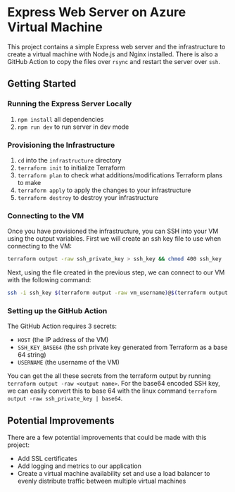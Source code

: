 # Express Web Server on Azure Virtual Machine

This project contains a simple Express web server and the infrastructure to create a virtual machine with Node.js and Nginx installed. There is also a GitHub Action to copy the files over `rsync` and restart the server over `ssh`.

## Getting Started

### Running the Express Server Locally

1. `npm install` all dependencies
2. `npm run dev` to run server in dev mode

### Provisioning the Infrastructure

1. `cd` into the `infrastructure` directory
2. `terraform init` to initialize Terraform
3. `terraform plan` to check what additions/modifications Terraform plans to make
4. `terraform apply` to apply the changes to your infrastructure
5. `terraform destroy` to destroy your infrastructure

### Connecting to the VM

Once you have provisioned the infrastructure, you can SSH into your VM using the output variables. First we will create an ssh key file to use when connecting to the VM:

```sh
terraform output -raw ssh_private_key > ssh_key && chmod 400 ssh_key
```

Next, using the file created in the previous step, we can connect to our VM with the following command:

```sh
ssh -i ssh_key $(terraform output -raw vm_username)@$(terraform output -raw vm_ip_address)
```

### Setting up the GitHub Action

The GitHub Action requires 3 secrets:

-   `HOST` (the IP address of the VM)
-   `SSH_KEY_BASE64` (the ssh private key generated from Terraform as a base 64 string)
-   `USERNAME` (the username of the VM)

You can get the all these secrets from the terraform output by running `terraform output -raw <output name>`. For the base64 encoded SSH key, we can easily convert this to base 64 with the linux command `terraform output -raw ssh_private_key | base64`.

## Potential Improvements

There are a few potential improvements that could be made with this project:

-   Add SSL certificates
-   Add logging and metrics to our application
-   Create a virtual machine availability set and use a load balancer to evenly distribute traffic between multiple virtual machines
